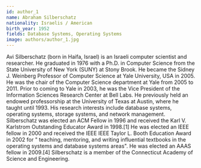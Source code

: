 ```yaml
---
id: author_1
name: Abraham Silberschatz
nationality: Israelis / American
birth_year: 1952
fields: Database Systems, Operating Systems
image: authors/author_1.jpg
---
```


Avi Silberschatz (born in Haifa, Israel) is an Israeli computer scientist and researcher. He graduated in 1976 with a Ph.D. in Computer Science from the State University of New York (SUNY) at Stony Brook. He became the Sidney J. Weinberg Professor of Computer Science at Yale University, USA in 2005. He was the chair of the Computer Science department at Yale from 2005 to 2011. Prior to coming to Yale in 2003, he was the Vice President of the Information Sciences Research Center at Bell Labs. He previously held an endowed professorship at the University of Texas at Austin, where he taught until 1993. His research interests include database systems, operating systems, storage systems, and network management. Silberschatz was elected an ACM Fellow in 1996 and received the Karl V. Karlstrom Outstanding Educator Award in 1998.[1] He was elected an IEEE fellow in 2000 and received the IEEE IEEE Taylor L. Booth Education Award in 2002 for " teaching, mentoring, and writing influential textbooks in the operating systems and database systems areas". He was elected an AAAS fellow in 2009.[4] Silberschatz is a member of the Connecticut Academy of Science and Engineering.